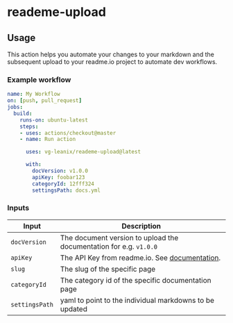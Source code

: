 # reademe-upload

## Usage
This action helps you automate your changes to your markdown and the subsequent upload to your readme.io project to automate dev workflows.

### Example workflow
```yaml
name: My Workflow
on: [push, pull_request]
jobs:
  build:
    runs-on: ubuntu-latest
    steps:
    - uses: actions/checkout@master
    - name: Run action

      uses: vg-leanix/reademe-upload@latest

      with:
        docVersion: v1.0.0
        apiKey: foobar123
        categoryId: 12fff324
        settingsPath: docs.yml
```

### Inputs

| Input                                             | Description                                        |
|------------------------------------------------------|-----------------------------------------------|
| `docVersion`  | The document version to upload the documentation for e.g. `v1.0.0`    |
| `apiKey`   | The API Key from readme.io. See [documentation](https://docs.readme.com/reference/authentication).    |
| `slug`   | The slug of the specific page    |
| `categoryId`   | The category id of the specific documentation page    |
| `settingsPath`   | yaml to point to the individual markdowns to be updated    |



